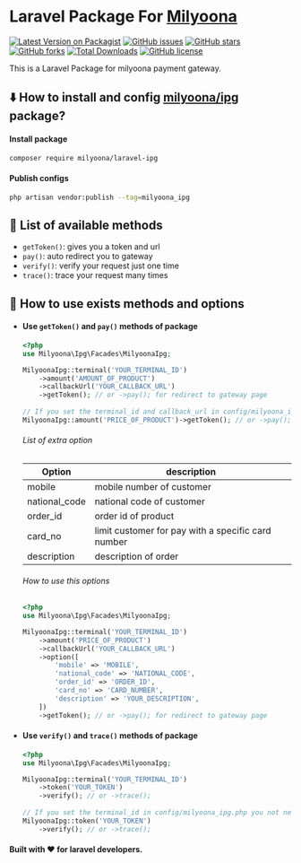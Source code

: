 # Laravel Package For [Milyoona](https://www.milyoona.com/)
[![Latest Version on Packagist](https://img.shields.io/packagist/v/milyoona/laravel-ipg.svg?style=flat-square)](https://packagist.org/packages/milyoona/laravel-ipg)
[![GitHub issues](https://img.shields.io/github/issues/milyoona/laravel-ipg?style=flat-square)](https://github.com/milyoona/laravel-ipg/issues)
[![GitHub stars](https://img.shields.io/github/stars/milyoona/laravel-ipg?style=flat-square)](https://github.com/milyoona/laravel-ipg/stargazers)
[![GitHub forks](https://img.shields.io/github/forks/milyoona/laravel-ipg?style=flat-square)](https://github.com/milyoona/laravel-ipg/network)
[![Total Downloads](https://img.shields.io/packagist/dt/milyoona/laravel-ipg.svg?style=flat-square)](https://packagist.org/packages/milyoona/laravel-ipg)
[![GitHub license](https://img.shields.io/github/license/milyoona/laravel-ipg?style=flat-square)](https://github.com/milyoona/laravel-ipg/blob/master/LICENSE)

This is a Laravel Package for milyoona payment gateway.

## <g-emoji class="g-emoji" alias="arrow_down" fallback-src="https://github.githubassets.com/images/icons/emoji/unicode/2b07.png">⬇️</g-emoji> How to install and config [milyoona/ipg](https://github.com/milyoona/ipg) package?

#### Install package
```bash
composer require milyoona/laravel-ipg
```
#### Publish configs

```bash
php artisan vendor:publish --tag=milyoona_ipg
```

## <g-emoji class="g-emoji" alias="gem" fallback-src="https://github.githubassets.com/images/icons/emoji/unicode/1f48e.png">💎</g-emoji> List of available methods
- <code>getToken()</code>: gives you a token and url
- <code>pay()</code>: auto redirect you to gateway
- <code>verify()</code>: verify your request just one time
- <code>trace()</code>: trace your request many times

## <g-emoji class="g-emoji" alias="book" fallback-src="https://github.githubassets.com/images/icons/emoji/unicode/1f4d6.png">📖</g-emoji> How to use exists methods and options

- #### Use <code>getToken()</code> and <code>pay()</code> methods of package
    ```php
    <?php
    use Milyoona\Ipg\Facades\MilyoonaIpg;
    
    MilyoonaIpg::terminal('YOUR_TERMINAL_ID')
        ->amount('AMOUNT_OF_PRODUCT')
        ->callbackUrl('YOUR_CALLBACK_URL')
        ->getToken(); // or ->pay(); for redirect to gateway page
            
    // If you set the terminal_id and callback_url in config/milyoona_ipg.php you not need to fill this methods.
    MilyoonaIpg::amount('PRICE_OF_PRODUCT')->getToken(); // or ->pay(); for redirect to gateway page
    ```
    ###### List of extra option
    | Option  | description |
    | ------------- | ------------- |
    | mobile  | mobile number of customer  |
    | national_code  | national code of customer  |
    | order_id  | order id of product  |
    | card_no  | limit customer for pay with a specific card number|
    | description  | description of order  |
    
    ###### How to use this options
    ```php
    <?php
    use Milyoona\Ipg\Facades\MilyoonaIpg;
    
    MilyoonaIpg::terminal('YOUR_TERMINAL_ID')
        ->amount('PRICE_OF_PRODUCT')
        ->callbackUrl('YOUR_CALLBACK_URL')
        ->option([
            'mobile' => 'MOBILE',
            'national_code' => 'NATIONAL_CODE',
            'order_id' => 'ORDER_ID',
            'card_no' => 'CARD_NUMBER',
            'description' => 'YOUR_DESCRIPTION',
        ])
        ->getToken(); // or ->pay(); for redirect to gateway page
    ```

- #### Use <code>verify()</code> and <code>trace()</code> methods of package
    ```php
    <?php
    use Milyoona\Ipg\Facades\MilyoonaIpg;
    
    MilyoonaIpg::terminal('YOUR_TERMINAL_ID')
        ->token('YOUR_TOKEN')
        ->verify(); // or ->trace();
        
    // If you set the terminal_id in config/milyoona_ipg.php you not need to fill this method.
    MilyoonaIpg::token('YOUR_TOKEN')
        ->verify(); // or ->trace();
    ```
  
#### Built with :heart: for laravel developers.
